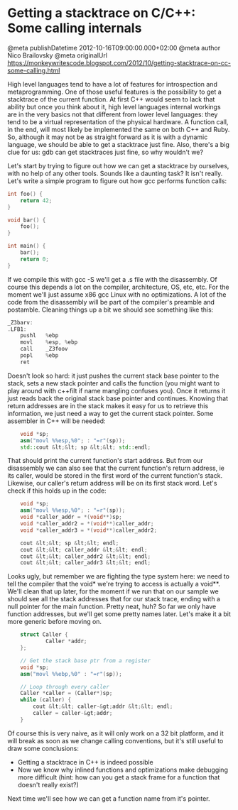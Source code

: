 # Getting a stacktrace on C/C++: Some calling internals

@meta publishDatetime 2012-10-16T09:00:00.000+02:00
@meta author Nico Brailovsky
@meta originalUrl https://monkeywritescode.blogspot.com/2012/10/getting-stacktrace-on-cc-some-calling.html

High level languages tend to have a lot of features for introspection and metaprogramming. One of those useful features is the possibility to get a stacktrace of the current function. At first C++ would seem to lack that ability but once you think about it, high level languages internal workings are in the very basics not that different from lower level languages: they tend to be a virtual representation of the physical hardware. A function call, in the end, will most likely be implemented the same on both C++ and Ruby. So, although it may not be as straight forward as it is with a dynamic language, we should be able to get a stacktrace just fine. Also, there's a big clue for us: gdb can get stacktraces just fine, so why wouldn't we?

Let's start by trying to figure out how we can get a stacktrace by ourselves, with no help of any other tools. Sounds like a daunting task? It isn't really. Let's write a simple program to figure out how gcc performs function calls:

```c++
int foo() {
    return 42;
}

void bar() {
    foo();
}

int main() {
    bar();
    return 0;
}
```

If we compile this with gcc -S we'll get a .s file with the disassembly. Of course this depends a lot on the compiler, architecture, OS, etc, etc. For the moment we'll just assume x86 gcc Linux with no optimizations. A lot of the code from the disassembly will be part of the compiler's preamble and postamble. Cleaning things up a bit we should see something like this:

```c++
_Z3barv:
.LFB1:
	pushl	%ebp
	movl	%esp, %ebp
	call	_Z3foov
	popl	%ebp
	ret
```

Doesn't look so hard: it just pushes the current stack base pointer to the stack, sets a new stack pointer and calls the function (you might want to play around with c++filt if name mangling confuses you). Once it returns it just reads back the original stack base pointer and continues. Knowing that return addresses are in the stack makes it easy for us to retrieve this information, we just need a way to get the current stack pointer. Some assembler in C++ will be needed:

```c++
    void *sp;
    asm("movl %%esp,%0"; : "=r"(sp));
    std::cout &lt;&lt; sp &lt;&lt; std::endl;
```

That should print the current function's start address. But from our disassembly we can also see that the current function's return address, ie its caller, would be stored in the first word of the current function's stack. Likewise, our caller's return address will be on its first stack word. Let's check if this holds up in the code:

```c++
    void *sp;
    asm("movl %%esp,%0"; : "=r"(sp));
    void *caller_addr = *(void**)sp;
    void *caller_addr2 = *(void**)caller_addr;
    void *caller_addr3 = *(void**)caller_addr2;

    cout &lt;&lt; sp &lt;&lt; endl;
    cout &lt;&lt; caller_addr &lt;&lt; endl;
    cout &lt;&lt; caller_addr2 &lt;&lt; endl;
    cout &lt;&lt; caller_addr3 &lt;&lt; endl;
```

Looks ugly, but remember we are fighting the type system here: we need to tell the compiler that the void\* we're trying to access is actually a void\*\*. We'll clean that up later, for the moment if we run that on our sample we should see all the stack addresses that for our stack trace, ending with a null pointer for the main function. Pretty neat, huh? So far we only have function addresses, but we'll get some pretty names later. Let's make it a bit more generic before moving on.

```c++
    struct Caller {
            Caller *addr;
    };

    // Get the stack base ptr from a register
    void *sp;
    asm("movl %%ebp,%0" : "=r"(sp));

    // Loop through every caller
    Caller *caller = (Caller*)sp;
    while (caller) {
        cout &lt;&lt; caller-&gt;addr &lt;&lt; endl;
        caller = caller-&gt;addr;
    }
```

Of course this is very naive, as it will only work on a 32 bit platform, and it will break as soon as we change calling conventions, but it's still useful to draw some conclusions:

* Getting a stacktrace in C++ is indeed possible
* Now we know why inlined functions and optimizations make debugging more difficult (hint: how can you get a stack frame for a function that doesn't really exist?)

Next time we'll see how we can get a function name from it's pointer.


